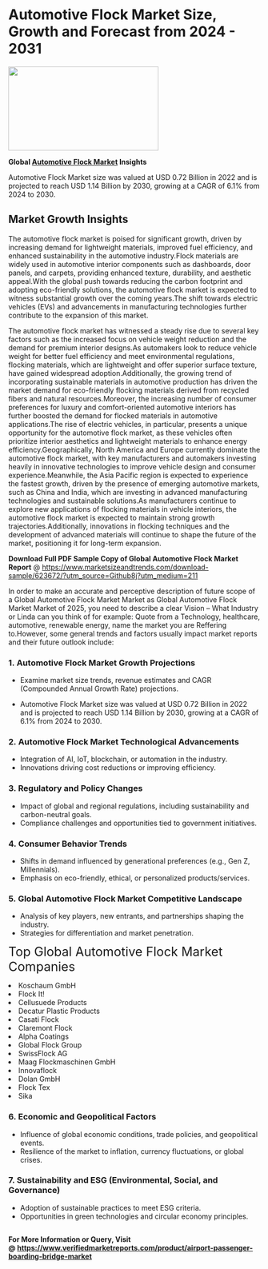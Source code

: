 <H1>Automotive Flock Market Size, Growth and Forecast from 2024 - 2031</H1><img class="aligncenter size-medium wp-image-584254" src="https://thirdeyenews.in/wp-content/uploads/2024/09/Global-Market-Research-300x168.jpeg" alt="" width="300" height="168" /><p><strong>Global&nbsp;<a href="https://www.marketsizeandtrends.com/download-sample/623672/?utm_source=Github8j?utm_medium=211">Automotive Flock Market</a> Insights</strong></p><p>Automotive Flock Market size was valued at USD 0.72 Billion in 2022 and is projected to reach USD 1.14 Billion by 2030, growing at a CAGR of 6.1% from 2024 to 2030.</p><p><h2>Market Growth Insights</h2> <p>The automotive flock market is poised for significant growth, driven by increasing demand for lightweight materials, improved fuel efficiency, and enhanced sustainability in the automotive industry.Flock materials are widely used in automotive interior components such as dashboards, door panels, and carpets, providing enhanced texture, durability, and aesthetic appeal.With the global push towards reducing the carbon footprint and adopting eco-friendly solutions, the automotive flock market is expected to witness substantial growth over the coming years.The shift towards electric vehicles (EVs) and advancements in manufacturing technologies further contribute to the expansion of this market.</p> <p>The automotive flock market has witnessed a steady rise due to several key factors such as the increased focus on vehicle weight reduction and the demand for premium interior designs.As automakers look to reduce vehicle weight for better fuel efficiency and meet environmental regulations, flocking materials, which are lightweight and offer superior surface texture, have gained widespread adoption.Additionally, the growing trend of incorporating sustainable materials in automotive production has driven the market demand for eco-friendly flocking materials derived from recycled fibers and natural resources.Moreover, the increasing number of consumer preferences for luxury and comfort-oriented automotive interiors has further boosted the demand for flocked materials in automotive applications.The rise of electric vehicles, in particular, presents a unique opportunity for the automotive flock market, as these vehicles often prioritize interior aesthetics and lightweight materials to enhance energy efficiency.Geographically, North America and Europe currently dominate the automotive flock market, with key manufacturers and automakers investing heavily in innovative technologies to improve vehicle design and consumer experience.Meanwhile, the Asia Pacific region is expected to experience the fastest growth, driven by the presence of emerging automotive markets, such as China and India, which are investing in advanced manufacturing technologies and sustainable solutions.As manufacturers continue to explore new applications of flocking materials in vehicle interiors, the automotive flock market is expected to maintain strong growth trajectories.Additionally, innovations in flocking techniques and the development of advanced materials will continue to shape the future of the market, positioning it for long-term expansion.<p><span class=""><strong>Download Full PDF Sample Copy of Global Automotive Flock Market Report</strong> @ <a href="https://www.marketsizeandtrends.com/download-sample/623672/?utm_source=Github8j?utm_medium=211" target="_blank">https://www.marketsizeandtrends.com/download-sample/623672/?utm_source=Github8j?utm_medium=211</a></span></p><p>In order to make an accurate and perceptive description of future scope of a Global&nbsp;Automotive Flock Market Market as Global&nbsp;Automotive Flock Market Market of 2025, you need to describe a clear Vision &ndash; What Industry or Linda can you think of for example: Quote from a Technology, healthcare, automotive, renewable energy, name the market you are Reffering to.However, some general trends and factors usually impact market reports and their future outlook include:</p><h3>1.&nbsp;<strong>Automotive Flock Market Growth Projections</strong></h3><ul><li>Examine market size trends, revenue estimates and CAGR (Compounded Annual Growth Rate) projections.</li><li><p>Automotive Flock Market size was valued at USD 0.72 Billion in 2022 and is projected to reach USD 1.14 Billion by 2030, growing at a CAGR of 6.1% from 2024 to 2030.</p></li></ul><h3>2.&nbsp;<strong>Automotive Flock Market Technological Advancements</strong></h3><ul><li>Integration of AI, IoT, blockchain, or automation in the industry.</li><li>Innovations driving cost reductions or improving efficiency.</li></ul><h3>3.&nbsp;<strong>Regulatory and Policy Changes</strong></h3><ul><li>Impact of global and regional regulations, including sustainability and carbon-neutral goals.</li><li>Compliance challenges and opportunities tied to government initiatives.</li></ul><h3>4.&nbsp;<strong>Consumer Behavior Trends</strong></h3><ul><li>Shifts in demand influenced by generational preferences (e.g., Gen Z, Millennials).</li><li>Emphasis on eco-friendly, ethical, or personalized products/services.</li></ul><h3>5.&nbsp;<strong>Global Automotive Flock Market Competitive Landscape</strong></h3><ul><li>Analysis of key players, new entrants, and partnerships shaping the industry.</li><li>Strategies for differentiation and market penetration.</li></ul><p data-pm-slice="1 1 []"><span style="color: inherit; font-family: inherit; font-size: 25px;">Top Global Automotive Flock Market Companies</span></p><div class="" data-test-id=""><p><li>Koschaum GmbH</li><li> Flock It!</li><li> Cellusuede Products</li><li> Decatur Plastic Products</li><li> Casati Flock</li><li> Claremont Flock</li><li> Alpha Coatings</li><li> Global Flock Group</li><li> SwissFlock AG</li><li> Maag Flockmaschinen GmbH</li><li> Innovaflock</li><li> Dolan GmbH</li><li> Flock Tex</li><li> Sika</li></p></div><h3>6.&nbsp;<strong>Economic and Geopolitical Factors</strong></h3><ul><li>Influence of global economic conditions, trade policies, and geopolitical events.</li><li>Resilience of the market to inflation, currency fluctuations, or global crises.</li></ul><h3>7.&nbsp;<strong>Sustainability and ESG (Environmental, Social, and Governance)</strong></h3><ul><li>Adoption of sustainable practices to meet ESG criteria.</li><li>Opportunities in green technologies and circular economy principles.</li></ul><h2><strong style="font-size: 14px;">For More Information or Query, Visit @&nbsp;</strong><a style="background-color: #ffffff; font-size: 14px;" href="https://www.marketsizeandtrends.com/report/automotive-flock-market/" target="_blank">https://www.verifiedmarketreports.com/product/airport-passenger-boarding-bridge-market</a></h2>